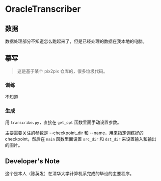 # OracleTranscriber


## 数据

数据处理部分不知道怎么跑起来了，但是已经处理的数据在我本地的电脑。

## 摹写

> 这是基于某个 pix2pix 仓库的，很多垃圾代码。

### 训练

不知道

### 生成

用 `transcribe.py`，直接在 `get_opt` 函数里面手动设置参数。

主要需要关注的参数是 --checkpoint_dir 和 --name，用来指定训练好的 checkpoint，然后在 `main` 函数里面设置 `src_dir` 和 `dst_dir` 来设置输入和输出的图片。

## Developer's Note

这个是本人（陈英发）在清华大学计算机系完成的毕设的主要程序。

